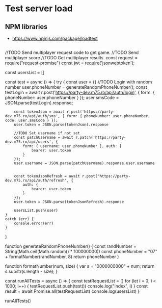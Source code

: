 # Test server load 

## NPM libraries
- https://www.npmjs.com/package/loadtest

## 




//TODO Send multiplayer request code to get game.
//TODO Send multiplayer score
//TODO Get multiplayer results.
const request = require("request-promise")
const jwt = require('jsonwebtoken');


const usersList = []

const test = async () => {
    try {
        const user = {}
        //TODO Login with random number
        user.phoneNumber = generateRandomPhoneNumber();
        const testLogin = await r.post('https://party-dev.m75.ro/api/auth/login', { form: { phoneNumber: user.phoneNumber } });
        user.smsCode = JSON.parse(testLogin).response;

        const tokenJson = await r.post('https://party-dev.m75.ro/api/auth/sms', { form: { phoneNumber: user.phoneNumber, code: user.smsCode } });
        user.token = JSON.parse(tokenJson).response

        //TODO Set username if not set
        const patchUsername = await r.patch('https://party-dev.m75.ro/api/users', {
            form: { username: user.phoneNumber }, auth: {
                bearer: user.token
            }
        });
        user.username = JSON.parse(patchUsername).response.user.username


        const tokenJsonRefresh = await r.post('https://party-dev.m75.ro/api/auth/refresh', {
            auth: {
                bearer: user.token
            }
        });
        user.token = JSON.parse(tokenJsonRefresh).response

        usersList.push(user)
    }
    catch (err) {
        console.error(err)
    }

}

function generateRandomPhoneNumber() {
    const randNumber = String(Math.ceil(Math.random() * 100000000))
    const phoneNumber = "07" + formatNumber(randNumber, 8)
    return phoneNumber
}

function formatNumber(num, size) {
    var s = "0000000000" + num;
    return s.substr(s.length - size);
}

const runAllTests = async () => {
    const testRequestList = []
    for (let i = 0; i < 1000; i++) {
        testRequestList.push(test())
        console.log("index", i)
    }
    const result = await Promise.all(testRequestList)
    console.log(usersList)
}

runAllTests()
